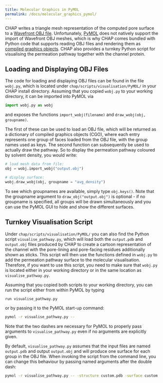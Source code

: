 ```yaml
---
title: Molecular Graphics in PyMOL
permalink: /docs/molecular_graphics_pymol/
---
```


[WOBJ-spec]: http://www.fileformat.info/format/wavefrontobj/egff.htm
[PyMOL-main]: https://pymol.org/2/
[PyMOL-cgo]: https://pymolwiki.org/index.php/Category:CGO


CHAP writes a triangle mesh representation of the computed pore surface to a [Wavefront OBJ file][WOBJ-spec]. Unfortunately, [PyMOL][PyMOL-main] does not natively support the import of Wavefront OBJ meshes, which is why CHAP comes bundled with Python code that supports reading OBJ files and rendering them as [compiled graphics objects][PyMOL-cgo]. CHAP also provides a turnkey Python script for visualising the permeation pathway together with the channel protein.


## Loading and Displaying OBJ Files

The code for loading and displaying OBJ files can be found in the file `wobj.py`, which is located under `chap/scripts/visualisation/PyMOL/` in your CHAP install directory. Assuming that you copied `wobj.py` to your working directory, it can be imported into PyMOL via

```python
import wobj.py as wobj
```

and exposes the functions `import_wobj(filename)` and `draw_wobj(obj, groupname)`. 

The first of these can be used to load an OBJ file, which will be returned as a dictionary of compiled graphics objects (CGO), where each entry represents one group of faces loaded from the OBJ file, with the group names used as keys. The second function can subsequently be used to actually draw the pathway. So to display the permeation pathway coloured by solvent density, you would write:

```python
# load mesh data from file:
obj = wobj.import_wobj("output.obj")

# display surface:
wobj.draw_wobj(obj, groupname = "avg_density")
```

To see which groupnames are available, simply type `obj.keys()`. Note that the groupname argument to `draw_obj("output.obj")` is optional - if no groupname is specified, all groups will be drawn simultaneously and you can use the PyMOL GUI to hide and show the different surfaces.


## Turnkey Visualisation Script 

Under `chap/scripts/visualisation/PyMOL/` you can also find the Python script `visualise_pathway.py`, which will load both the `output.pdb` and `output.obj` files produced by CHAP to create a cartoon representation of the channel with the pore-lining and pore-facing residues additionally shown as sticks. This script will then use the functions defined in `wobj.py` to add the permeation pathway surface to the molecular visualisation. Therefore, if you want to use this script, you need to make sure that `wobj.py` is located either in your working directory or in the same location as `visualise_pathway.py`.

Assuming that you copied both scripts to your working directory, you can run the script either from within PyMOL by typing

```python
run visualise_pathway.py
```

or by passing it to the PyMOL start-up command:

```bash
pymol -r visualise_pathway.py --
```

Note that the two dashes are necessary for PyMOL to properly pass arguments to `visualise_pathway.py` even if no arguments are explicitly given.

By default, `visualise_pathway.py` assumes that the input files are named `output.pdb` and output `output.obj` and will produce one surface for each group in the OBJ file. When invoking the script from the command line, you can change this behaviour by passing named arguments after the double dash:

```bash
pymol -r visualise_pathway.py -- -structure custom.pdb -surface custom.obj -property avg_density
```
